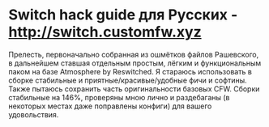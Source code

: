 # Switch hack guide для Русских -http://switch.customfw.xyz

Прелесть, первоначально собранная из ошмётков файлов Рашевского, в дальнейшем ставшая отдельным простым, лёгким и функциональным паком на базе Atmosphere by Reswitched.
Я стараюсь использовать в сборке стабильные и приятные/красивые/удобные фичи и софтины. Также пытаюсь сохранить часть оригинальности базовых CFW. Сборки стабильные на 146%, проверяны мною лично и раздебаганы (в некоторых местах даже поправлены конфиги) для вашего удовольствия.
